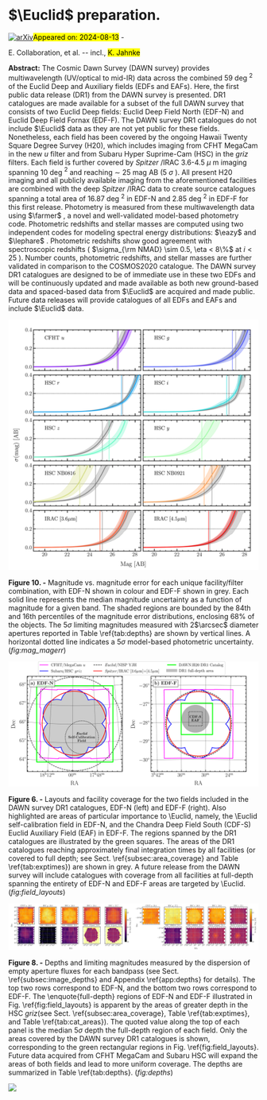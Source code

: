 <div class="macros" style="visibility:hidden;">
$\newcommand{\ensuremath}{}$
$\newcommand{\xspace}{}$
$\newcommand{\object}[1]{\texttt{#1}}$
$\newcommand{\farcs}{{.}''}$
$\newcommand{\farcm}{{.}'}$
$\newcommand{\arcsec}{''}$
$\newcommand{\arcmin}{'}$
$\newcommand{\ion}[2]{#1#2}$
$\newcommand{\textsc}[1]{\textrm{#1}}$
$\newcommand{\hl}[1]{\textrm{#1}}$
$\newcommand{\footnote}[1]{}$
$\newcommand{\orcid}[1]$
$\newcommand{\photoz}{photo-\textit{z}}$
$\newcommand{\specz}{spec-\textit{z}}$
$\newcommand{\Msol}{{\rm M}_\odot}$
$\newcommand{\classic}{\textsc{Classic}}$
$\newcommand{\lephare}{\texttt{LePhare}}$
$\newcommand{\eazy}{\texttt{EAZY}}$
$\newcommand{\tractor}{\texttt{The Tractor}}$
$\newcommand{\farmer}{\texttt{The Farmer}}$
$\newcommand{\sigmaz}{\sigma_{\Delta z / (1+z_{\rm s})}}$
$\newcommand{\zmin}{z_{\rm phot}^{\rm min}}$
$\newcommand{\zmax}{z_{\rm phot}^{\rm max}}$
$\newcommand{\SEP}{\texttt{SEP}}$
$\newcommand{\chOne}{[3.6\mum]}$
$\newcommand{\chTwo}{[4.5\mum]}$
$\newcommand{\hscpipe}{\texttt{hscpipe}}$</div>



<div id="title">

# $\Euclid$ preparation.

</div>
<div id="comments">

[![arXiv](https://img.shields.io/badge/arXiv-2408.05296-b31b1b.svg)](https://arxiv.org/abs/2408.05296)<mark>Appeared on: 2024-08-13</mark> - 

</div>
<div id="authors">

E. Collaboration, et al. -- incl., <mark>K. Jahnke</mark>

</div>
<div id="abstract">

**Abstract:** The Cosmic Dawn Survey (DAWN survey) provides multiwavelength (UV/optical to mid-IR) data across the combined 59 deg $^{2}$ of the Euclid Deep and Auxiliary fields (EDFs and EAFs). Here, the first public data release (DR1) from the DAWN survey is presented. DR1 catalogues are made available for a subset of the full DAWN survey that consists of two Euclid Deep fields: Euclid Deep Field North (EDF-N) and Euclid Deep Field Fornax (EDF-F). The DAWN survey DR1 catalogues do not include $\Euclid$ data as they are not yet public for these fields. Nonetheless, each field has been covered by the ongoing Hawaii Twenty Square Degree Survey (H20), which includes imaging from CFHT MegaCam in the new $u$ filter and from Subaru Hyper Suprime-Cam (HSC) in the $griz$ filters. Each field is further covered by _Spitzer_ /IRAC 3.6-4.5 $\mu$ m imaging spanning 10 deg $^{2}$ and reaching $\sim$ 25 mag AB (5 $\sigma$ ). All present H20 imaging and all publicly available imaging from the aforementioned facilities are combined with the deep _Spitzer_ /IRAC data to create source catalogues spanning a total area of 16.87 deg $^{2}$ in EDF-N and 2.85 deg $^{2}$ in EDF-F for this first release. Photometry is measured from these multiwavelength data using $\farmer$ , a novel and well-validated model-based photometry code. Photometric redshifts and stellar masses are computed using two independent codes for modeling spectral energy distributions: $\eazy$ and $\lephare$ . Photometric redshifts show good agreement with spectroscopic redshifts ( $\sigma_{\rm NMAD} \sim  0.5, \eta < 8\%$ at $i < 25$ ). Number counts, photometric redshifts, and stellar masses are further validated in comparison to the COSMOS2020 catalogue. The DAWN survey DR1 catalogues are designed to be of immediate use in these two EDFs and will be continuously updated and made available as both new ground-based data and spaced-based data from $\Euclid$ are acquired and made public. Future data releases will provide catalogues of all EDFs and EAFs and include $\Euclid$ data.

</div>

<div id="div_fig1">

<img src="tmp_2408.05296/./figures/EDFN+F_mag_magErr.png" alt="Fig10" width="100%"/>

**Figure 10. -** Magnitude vs. magnitude error for each unique facility/filter combination, with EDF-N shown in colour and EDF-F shown in grey. Each solid line represents the median magnitude uncertainty as a function of magnitude for a given band. The shaded regions are bounded by the 84th and 16th percentiles of the magnitude error distributions, enclosing 68\% of the objects. The 5$\sigma$ limiting magnitudes measured with 2$\arcsec$  diameter apertures reported in Table \ref{tab:depths} are shown by vertical lines. A horizontal dotted line indicates a 5$\sigma$ model-based photometric uncertainty.  (*fig:mag_magerr*)

</div>
<div id="div_fig2">

<img src="tmp_2408.05296/./figures/fields_layout_in.png" alt="Fig6" width="100%"/>

**Figure 6. -** Layouts and facility coverage for the two fields included in the DAWN survey DR1 catalogues, EDF-N (left) and EDF-F (right). Also highlighted are areas of particular importance to \Euclid, namely, the \Euclid self-calibration field in EDF-N, and the Chandra Deep Field South (CDF-S) Euclid Auxiliary Field (EAF) in EDF-F. The regions spanned by the DR1 catalogues are illustrated by the green squares. The areas of the DR1 catalogues reaching approximately final integration times by all facilities (or covered to full depth; see Sect. \ref{subsec:area_coverage} and Table \ref{tab:exptimes}) are shown in grey. A future release from the DAWN survey will include catalogues with coverage from all facilities at full-depth spanning the entirety of EDF-N and EDF-F areas are targeted by \Euclid. (*fig:field_layouts*)

</div>
<div id="div_fig3">

<img src="tmp_2408.05296/./figures/EDFN_depthmaps_hex.png" alt="Fig8.1" width="50%"/><img src="tmp_2408.05296/./figures/EDFF_depthmaps_hex.png" alt="Fig8.2" width="50%"/>

**Figure 8. -** Depths and limiting magnitudes measured by the dispersion of empty aperture fluxes for each bandpass (see Sect. \ref{subsec:image_depths} and Appendix \ref{app:depths} for details). The top two rows correspond to EDF-N, and the bottom two rows correspond to EDF-F. The \enquote{full-depth} regions of EDF-N and EDF-F illustrated in Fig. \ref{fig:field_layouts} is apparent by the areas of greater depth in the HSC $griz$(see Sect. \ref{subsec:area_coverage}, Table \ref{tab:exptimes}, and Table \ref{tab:cat_areas}). The quoted value along the top of each panel is the median 5$\sigma$ depth the full-depth region of each  field. Only the areas covered by the DAWN survey DR1 catalogues is shown, corresponding to the green rectangular regions in Fig. \ref{fig:field_layouts}. Future data acquired from CFHT MegaCam and Subaru HSC will expand the areas of both fields and lead to more uniform coverage. The depths are summarized in Table \ref{tab:depths}. (*fig:depths*)

</div><div id="qrcode"><img src=https://api.qrserver.com/v1/create-qr-code/?size=100x100&data="https://arxiv.org/abs/2408.05296"></div>